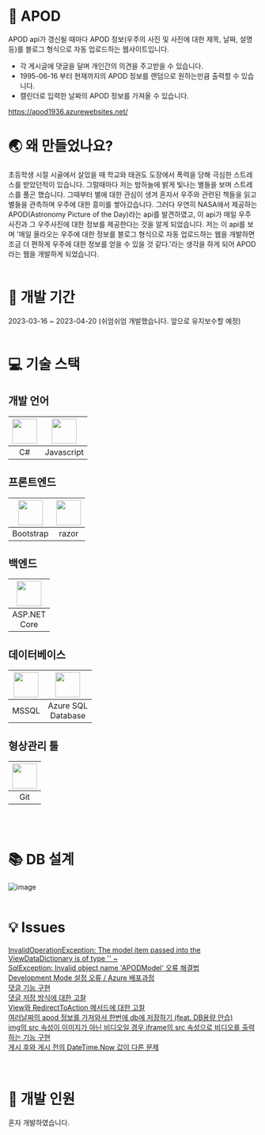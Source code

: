 # 🌌 APOD
APOD api가 갱신될 때마다 APOD 정보(우주의 사진 및 사진에 대한 제목, 날짜, 설명 등)를 블로그 형식으로 자동 업로드하는 웹사이트입니다.
* 각 게시글에 댓글을 달며 개인간의 의견을 주고받을 수 있습니다.
* 1995-06-16 부터 현재까지의 APOD 정보를 랜덤으로 원하는만큼 출력할 수 있습니다.
* 캘린더로 입력한 날짜의 APOD 정보를 가져올 수 있습니다.

https://apod1936.azurewebsites.net/
<br />

# 🌏 왜 만들었나요?
초등학생 시절 시골에서 살았을 때 학교와 태권도 도장에서 폭력을 당해 극심한 스트레스를 받았던적이 있습니다.
그럴때마다 저는 밤하늘에 밝게 빛나는 별들을 보며 스트레스를 풀곤 했습니다.
그때부터 별에 대한 관심이 생겨 혼자서 우주와 관련된 책들을 읽고 별들을 관측하며 우주에 대한 흥미를 쌓아갔습니다.
그러다 우연히 NASA애서 제공하는 APOD(Astronomy Picture of the Day)라는 api를 발견하였고, 이 api가 매일 우주사진과 그 우주사진에 대한 정보를 제공한다는 것을 알게 되었습니다.
저는 이 api를 보며 '매일 올라오는 우주에 대한 정보를 블로그 형식으로 자동 업로드하는 웹을 개발하면 조금 더 편하게 우주에 대한 정보를 얻을 수 있을 것 같다.'라는 생각을 하게 되어 APOD라는 웹을 개발하게 되었습니다.
<br />
<br />

# 📅 개발 기간
2023-03-16 ~ 2023-04-20 (쉬엄쉬엄 개발했습니다. 앞으로 유지보수할 예정)
<br />
<br />

# 💻 기술 스택
## 개발 언어
|<img src="https://user-images.githubusercontent.com/53690235/233387883-f05c0589-3f6e-4e6d-a3e9-ce31ac8deebc.png" width="50" height="50" />|<img src="https://user-images.githubusercontent.com/53690235/233387978-f454625b-6b12-449d-9f78-2efdbf6cf762.png" width="50" height="50" />|
|:---:|:---:|
|C#|Javascript|
## 프론트엔드
|<img src="https://user-images.githubusercontent.com/53690235/233388491-f21ba331-5dd9-41b6-9cf9-1da81ccc0f63.png" width="50" height="50" />|<img src="https://user-images.githubusercontent.com/53690235/233399068-02784351-26df-4724-b3af-b95c7a1a29fb.png" width="50" height="50" />|
|:---:|:---:|
|Bootstrap|razor|
## 백엔드
|<img src="https://user-images.githubusercontent.com/53690235/233393030-60cb263a-3a72-4307-8fd6-a99ffb43523b.png" width="50" height="50" />|
|:---:|
|ASP.NET <br/>Core|
## 데이터베이스
|<img src="https://user-images.githubusercontent.com/53690235/233382541-80335065-eddd-48f0-aef0-78865908f552.png" width="50" height="50" />|<img src="https://user-images.githubusercontent.com/53690235/233384512-ca8bc9ce-9546-4c82-8b5f-ce31d99a7146.png" width="50" height="50" />|
|:---:|:---:|
|MSSQL|Azure SQL <br /> Database|
## 형상관리 툴
|<img src="https://user-images.githubusercontent.com/53690235/233397733-4aebe3b5-2433-43ba-84a2-4aebb7bf0551.png" width="50" height="50" />|
|:---:|
|Git|
<br />
<br />

# 📚 DB 설계
![image](https://user-images.githubusercontent.com/53690235/233400752-4c89945a-0320-47ea-9d45-9fe88caa33e9.png)
<br />
<br />

# 💡 Issues
[InvalidOperationException: The model item passed into the ViewDataDictionary is of type '' ~](https://dong1936.tistory.com/34) <br />
[SqlException: Invalid object name 'APODModel' 오류 해결법](https://dong1936.tistory.com/35) <br />
[Development Mode 설정 오류 / Azure 배포과정](https://dong1936.tistory.com/37) <br />
[댓글 기능 구현](https://dong1936.tistory.com/46) <br />
[댓글 저장 방식에 대한 고찰](https://dong1936.tistory.com/47) <br />
[View와 RedirectToAction 메서드에 대한 고찰](https://dong1936.tistory.com/48) <br />
[여러날짜의 apod 정보를 가져와서 한번에 db에 저장하기 (feat. DB용량 안습)](https://dong1936.tistory.com/49) <br />
[img의 src 속성이 이미지가 아닌 비디오일 경우 iframe의 src 속성으로 비디오를 출력하는 기능 구현](https://dong1936.tistory.com/51) <br />
[게시 후와 게시 전의 DateTime.Now 값이 다른 문제](https://dong1936.tistory.com/52) <br />
<br />
<br />

# 🧑 개발 인원
혼자 개발하였습니다.
